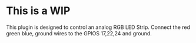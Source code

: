 # This is a WIP


This plugin is designed to control an analog RGB LED Strip.
Connect the red green blue, ground wires to the GPIOS 17,22,24 and ground.

